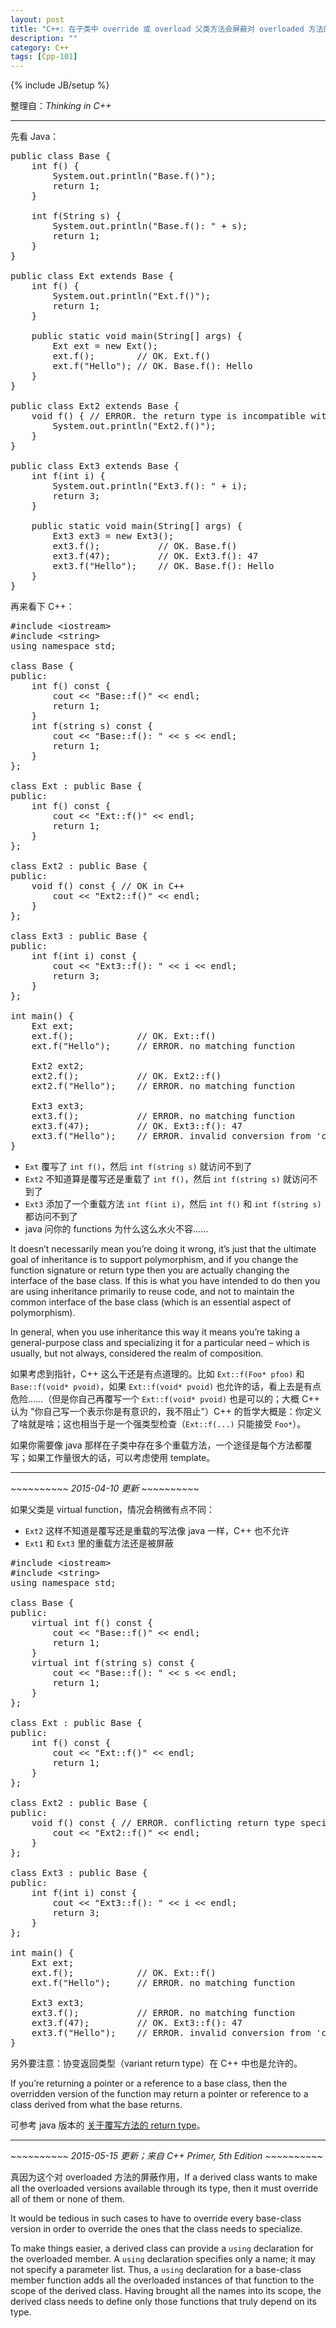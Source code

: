 ```yaml
---
layout: post
title: "C++: 在子类中 override 或 overload 父类方法会屏蔽对 overloaded 方法的访问. This is different from Java!"
description: ""
category: C++
tags: [Cpp-101]
---
```

{% include JB/setup %}

整理自：_Thinking in C++_

-----

先看 Java：

<pre class="prettyprint linenums">
public class Base {
	int f() {
		System.out.println("Base.f()");
		return 1;
	}
	
	int f(String s) {
		System.out.println("Base.f(): " + s);
		return 1;
	}
}

public class Ext extends Base {
	int f() {
		System.out.println("Ext.f()");
		return 1;
	}
	
	public static void main(String[] args) {
		Ext ext = new Ext();
		ext.f();		// OK. Ext.f()
		ext.f("Hello");	// OK. Base.f(): Hello
	}
}

public class Ext2 extends Base {
	void f() { // ERROR. the return type is incompatible with Base.f()
		System.out.println("Ext2.f()");
	}
}

public class Ext3 extends Base {
	int f(int i) {
		System.out.println("Ext3.f(): " + i);
		return 3;
	}
	
	public static void main(String[] args) {
		Ext3 ext3 = new Ext3();
		ext3.f();			// OK. Base.f()
		ext3.f(47);			// OK. Ext3.f(): 47
		ext3.f("Hello");	// OK. Base.f(): Hello
	}
}
</pre>

再来看下 C++：

<pre class="prettyprint linenums">
#include &lt;iostream&gt;
#include &lt;string&gt;
using namespace std;

class Base {
public:
    int f() const {
        cout &lt;&lt; "Base::f()" &lt;&lt; endl;
        return 1;
    }
    int f(string s) const {
    	cout &lt;&lt; "Base::f(): " &lt;&lt; s &lt;&lt; endl;
        return 1;
    }
};

class Ext : public Base {
public:
    int f() const {
        cout &lt;&lt; "Ext::f()" &lt;&lt; endl;
        return 1;
    }
};

class Ext2 : public Base {
public:
    void f() const { // OK in C++
        cout &lt;&lt; "Ext2::f()" &lt;&lt; endl;
    }
};

class Ext3 : public Base {
public:
    int f(int i) const {
        cout &lt;&lt; "Ext3::f(): " &lt;&lt; i &lt;&lt; endl; 
        return 3;
    }
};

int main() {   
    Ext ext;
    ext.f(); 			// OK. Ext::f()
	ext.f("Hello"); 	// ERROR. no matching function
   
    Ext2 ext2;
	ext2.f(); 			// OK. Ext2::f()
	ext2.f("Hello"); 	// ERROR. no matching function
    
	Ext3 ext3;
	ext3.f(); 			// ERROR. no matching function
    ext3.f(47); 		// OK. Ext3::f(): 47
    ext3.f("Hello"); 	// ERROR. invalid conversion from 'const char*' to 'int'
}
</pre>

- `Ext` 覆写了 `int f()`，然后 `int f(string s)` 就访问不到了
- `Ext2` 不知道算是覆写还是重载了 `int f()`，然后 `int f(string s)` 就访问不到了
- `Ext3` 添加了一个重载方法 `int f(int i)`，然后 `int f()` 和 `int f(string s)` 都访问不到了
- java 问你的 functions 为什么这么水火不容……

It doesn’t necessarily mean you’re doing it wrong, it’s just that the ultimate goal of inheritance is to support polymorphism, and if you change the function signature or return type then you are actually changing the interface of the base class. If this is what you have intended to do then you are using inheritance primarily to reuse code, and not to maintain the common interface of the base class (which is an essential aspect of polymorphism). 

In general, when you use inheritance this way it means you’re taking a general-purpose class and specializing it for a particular need – which is usually, but not always, considered the realm of composition.

如果考虑到指针，C++ 这么干还是有点道理的。比如 `Ext::f(Foo* pfoo)` 和 `Base::f(void* pvoid)`，如果 `Ext::f(void* pvoid)` 也允许的话，看上去是有点危险……（但是你自己再覆写一个 `Ext::f(void* pvoid)` 也是可以的；大概 C++ 认为 "你自己写一个表示你是有意识的，我不阻止"）C++ 的哲学大概是：你定义了啥就是啥；这也相当于是一个强类型检查（`Ext::f(...)` 只能接受 `Foo*`）。

如果你需要像 java 那样在子类中存在多个重载方法，一个途径是每个方法都覆写；如果工作量很大的话，可以考虑使用 template。

-----

_~~~~~~~~~~ 2015-04-10 更新 ~~~~~~~~~~_

如果父类是 virtual function，情况会稍微有点不同：

- `Ext2` 这样不知道是覆写还是重载的写法像 java 一样，C++ 也不允许
- `Ext1` 和 `Ext3` 里的重载方法还是被屏蔽

<pre class="prettyprint linenums">
#include &lt;iostream&gt;
#include &lt;string&gt;
using namespace std;
 
class Base {
public:
    virtual int f() const {
        cout &lt;&lt; "Base::f()" &lt;&lt; endl;
        return 1;
    }
    virtual int f(string s) const {
        cout &lt;&lt; "Base::f(): " &lt;&lt; s &lt;&lt; endl;
        return 1;
    }
};
 
class Ext : public Base {
public:
    int f() const {
        cout &lt;&lt; "Ext::f()" &lt;&lt; endl;
        return 1;
    }
};
 
class Ext2 : public Base {
public:
    void f() const { // ERROR. conflicting return type specified for 'virtual void Ext2::f() const'
        cout &lt;&lt; "Ext2::f()" &lt;&lt; endl;
    }
};
 
class Ext3 : public Base {
public:
    int f(int i) const {
        cout &lt;&lt; "Ext3::f(): " &lt;&lt; i &lt;&lt; endl; 
        return 3;
    }
};
 
int main() {   
    Ext ext;
    ext.f();            // OK. Ext::f()
    ext.f("Hello");     // ERROR. no matching function
    
    Ext3 ext3;
    ext3.f();           // ERROR. no matching function
    ext3.f(47);         // OK. Ext3::f(): 47
    ext3.f("Hello");    // ERROR. invalid conversion from 'const char*' to 'int'
}
</pre>

另外要注意：协变返回类型（variant return type）在 C++ 中也是允许的。

If you’re returning a pointer or a reference to a base class, then the overridden version of the function may return a pointer or reference to a class derived from what the base returns.

可参考 java 版本的 [关于覆写方法的 return type](/java/2009/03/27/return-type-of-overridden-method/)。

-----

_~~~~~~~~~~ 2015-05-15 更新；来自 C++ Primer, 5th Edition ~~~~~~~~~~_

真因为这个对 overloaded 方法的屏蔽作用，If a derived class wants to make all the overloaded versions available through its type, then it must override all of them or none of them.

It would be tedious in such cases to have to override every base-class version in order to override the ones that the class needs to specialize. 

To make things easier, a derived class can provide a `using` declaration for the overloaded member. A `using` declaration specifies only a name; it may not specify a parameter list. Thus, a `using` declaration for a base-class member function adds all the overloaded instances of that function to the scope of the derived class. Having brought all the names into its scope, the derived class needs to define only those functions that truly depend on its type.